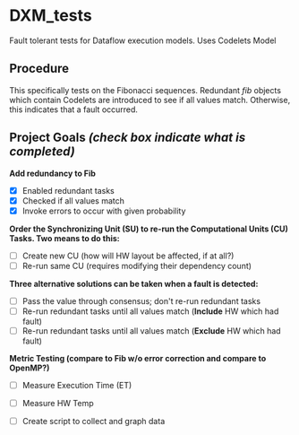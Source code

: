 # DXM_tests
Fault tolerant tests for Dataflow execution models. Uses Codelets Model

## Procedure
This specifically tests on the Fibonacci sequences. Redundant *fib* objects
which contain Codelets are introduced to see if all values match.
Otherwise, this indicates that a fault occurred.<br/>

## Project Goals *(check box indicate what is completed)*
__Add redundancy to Fib__
- [X] Enabled redundant tasks
- [X] Checked if all values match 
- [X] Invoke errors to occur with given probability

__Order the Synchronizing Unit (SU) to re-run the Computational Units (CU) Tasks. Two means to do this:__
- [ ] Create new CU (how will HW layout be affected, if at all?)
- [ ] Re-run same CU (requires modifying their dependency count)

__Three alternative solutions can be taken when a fault is detected:__
- [ ] Pass the value through consensus; don't re-run redundant tasks
- [ ] Re-run redundant tasks until all values match (**Include** HW which had fault)
- [ ] Re-run redundant tasks until all values match (**Exclude** HW which had fault)

__Metric Testing (compare to Fib w/o error correction and compare to OpenMP?)__
- [ ] Measure Execution Time (ET)
- [ ] Measure HW Temp
- [ ] Create script to collect and graph data


